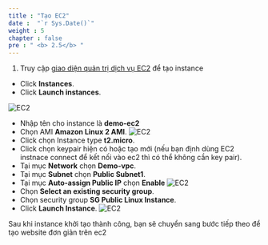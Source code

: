 ```yaml
---
title : "Tạo EC2"
date :  "`r Sys.Date()`" 
weight : 5
chapter : false
pre : " <b> 2.5</b> "
---
```


1. Truy cập [giao diện quản trị dịch vụ EC2](https://console.aws.amazon.com/ec2/v2/home) để tạo instance
  + Click **Instances**.
  + Click **Launch instances**.
  
![EC2](/images/2.prerequisite/027-createec2.png)

  + Nhập tên cho instance là **demo-ec2** 
  + Chọn AMI **Amazon Linux 2 AMI**.
  ![EC2](/images/2.prerequisite/011-ec2.png)
  + Click chọn Instance type **t2.micro**.
  + Click chọn keypair hiện có hoặc tạo mới (nếu bạn định dùng EC2 instnace connect để kết nối vào ec2 thì có thể không cần key pair).
  + Tại mục **Network** chọn **Demo-vpc**.
  + Tại mục **Subnet** chọn **Public Subnet1**.
  + Tại mục **Auto-assign Public IP** chọn **Enable**
    ![EC2](/images/2.prerequisite/012-ec2.png)
  + Chọn **Select an existing security group**.
  + Chọn security group **SG Public Linux Instance**.
  + Click **Launch Instance**.
  ![EC2](/images/2.prerequisite/013-ec2.png)

Sau khi instance khởi tạo thành công, bạn sẽ chuyển sang bước tiếp theo để tạo website đơn giản trên ec2
